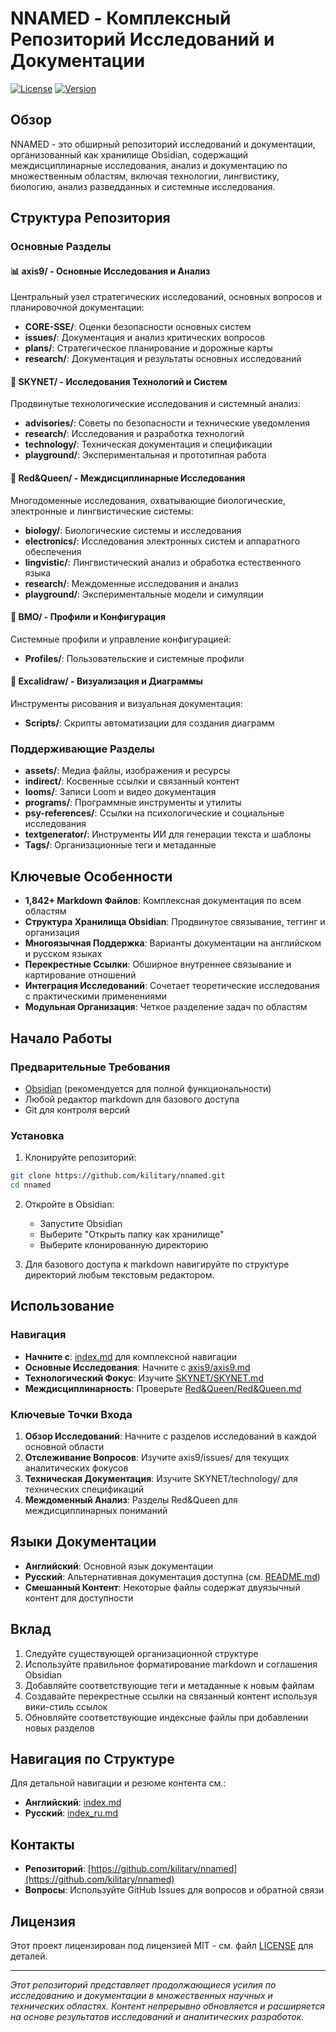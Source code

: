 # NNAMED - Комплексный Репозиторий Исследований и Документации

[![License](https://img.shields.io/badge/license-MIT-blue.svg)](LICENSE)
[![Version](https://img.shields.io/badge/version-1.0.0-green.svg)](./version)

## Обзор

NNAMED - это обширный репозиторий исследований и документации, организованный как хранилище Obsidian, содержащий междисциплинарные исследования, анализ и документацию по множественным областям, включая технологии, лингвистику, биологию, анализ разведданных и системные исследования.

## Структура Репозитория

### Основные Разделы

#### 📊 **axis9/** - Основные Исследования и Анализ
Центральный узел стратегических исследований, основных вопросов и планировочной документации:
- **CORE-SSE/**: Оценки безопасности основных систем
- **issues/**: Документация и анализ критических вопросов
- **plans/**: Стратегическое планирование и дорожные карты
- **research/**: Документация и результаты основных исследований

#### 🤖 **SKYNET/** - Исследования Технологий и Систем
Продвинутые технологические исследования и системный анализ:
- **advisories/**: Советы по безопасности и технические уведомления
- **research/**: Исследования и разработка технологий
- **technology/**: Техническая документация и спецификации
- **playground/**: Экспериментальная и прототипная работа

#### 👑 **Red&Queen/** - Междисциплинарные Исследования
Многодоменные исследования, охватывающие биологические, электронные и лингвистические системы:
- **biology/**: Биологические системы и исследования
- **electronics/**: Исследования электронных систем и аппаратного обеспечения
- **lingvistic/**: Лингвистический анализ и обработка естественного языка
- **research/**: Междоменные исследования и анализ
- **playground/**: Экспериментальные модели и симуляции

#### 🎯 **BMO/** - Профили и Конфигурация
Системные профили и управление конфигурацией:
- **Profiles/**: Пользовательские и системные профили

#### 🎨 **Excalidraw/** - Визуализация и Диаграммы
Инструменты рисования и визуальная документация:
- **Scripts/**: Скрипты автоматизации для создания диаграмм

### Поддерживающие Разделы

- **assets/**: Медиа файлы, изображения и ресурсы
- **indirect/**: Косвенные ссылки и связанный контент
- **looms/**: Записи Loom и видео документация
- **programs/**: Программные инструменты и утилиты
- **psy-references/**: Ссылки на психологические и социальные исследования
- **textgenerator/**: Инструменты ИИ для генерации текста и шаблоны
- **Tags/**: Организационные теги и метаданные

## Ключевые Особенности

- **1,842+ Markdown Файлов**: Комплексная документация по всем областям
- **Структура Хранилища Obsidian**: Продвинутое связывание, теггинг и организация
- **Многоязычная Поддержка**: Варианты документации на английском и русском языках
- **Перекрестные Ссылки**: Обширное внутреннее связывание и картирование отношений
- **Интеграция Исследований**: Сочетает теоретические исследования с практическими применениями
- **Модульная Организация**: Четкое разделение задач по областям

## Начало Работы

### Предварительные Требования

- [Obsidian](https://obsidian.md/) (рекомендуется для полной функциональности)
- Любой редактор markdown для базового доступа
- Git для контроля версий

### Установка

1. Клонируйте репозиторий:
```bash
git clone https://github.com/kilitary/nnamed.git
cd nnamed
```

2. Откройте в Obsidian:
   - Запустите Obsidian
   - Выберите "Открыть папку как хранилище"
   - Выберите клонированную директорию

3. Для базового доступа к markdown навигируйте по структуре директорий любым текстовым редактором.

## Использование

### Навигация

- **Начните с**: [index.md](./index.md) для комплексной навигации
- **Основные Исследования**: Начните с [axis9/axis9.md](./axis9/axis9.md)
- **Технологический Фокус**: Изучите [SKYNET/SKYNET.md](./SKYNET/SKYNET.md)
- **Междисциплинарность**: Проверьте [Red&Queen/Red&Queen.md](./Red&Queen/Red&Queen.md)

### Ключевые Точки Входа

1. **Обзор Исследований**: Начните с разделов исследований в каждой основной области
2. **Отслеживание Вопросов**: Изучите axis9/issues/ для текущих аналитических фокусов
3. **Техническая Документация**: Изучите SKYNET/technology/ для технических спецификаций
4. **Междоменный Анализ**: Разделы Red&Queen для междисциплинарных пониманий

## Языки Документации

- **Английский**: Основной язык документации
- **Русский**: Альтернативная документация доступна (см. [README.md](./README.md))
- **Смешанный Контент**: Некоторые файлы содержат двуязычный контент для доступности

## Вклад

1. Следуйте существующей организационной структуре
2. Используйте правильное форматирование markdown и соглашения Obsidian
3. Добавляйте соответствующие теги и метаданные к новым файлам
4. Создавайте перекрестные ссылки на связанный контент используя вики-стиль ссылок
5. Обновляйте соответствующие индексные файлы при добавлении новых разделов

## Навигация по Структуре

Для детальной навигации и резюме контента см.:
- **Английский**: [index.md](./index.md)
- **Русский**: [index_ru.md](./index_ru.md)

## Контакты

- **Репозиторий**: [https://github.com/kilitary/nnamed](https://github.com/kilitary/nnamed)
- **Вопросы**: Используйте GitHub Issues для вопросов и обратной связи

## Лицензия

Этот проект лицензирован под лицензией MIT - см. файл [LICENSE](LICENSE) для деталей.

---

*Этот репозиторий представляет продолжающиеся усилия по исследованию и документации в множественных научных и технических областях. Контент непрерывно обновляется и расширяется на основе результатов исследований и аналитических разработок.*